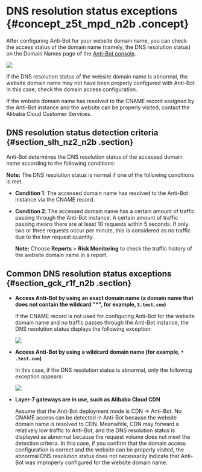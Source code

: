 # DNS resolution status exceptions {#concept_z5t_mpd_n2b .concept}

After configuring Anti-Bot for your website domain name, you can check the access status of the domain name \(namely, the DNS resolution status\) on the Domain Names page of the [Anti-Bot console](https://yundun.console.aliyun.com/?p=antibot).

![](http://static-aliyun-doc.oss-cn-hangzhou.aliyuncs.com/assets/img/16059/15564440117296_en-US.png)

If the DNS resolution status of the website domain name is abnormal, the website domain name may not have been properly configured with Anti-Bot. In this case, check the domain access configuration.

If the website domain name has resolved to the CNAME record assigned by the Anti-Bot instance and the website can be properly visited, contact the Alibaba Cloud Customer Services.

## DNS resolution status detection criteria {#section_slh_nz2_n2b .section}

Anti-Bot determines the DNS resolution status of the accessed domain name according to the following conditions:

**Note:** The DNS resolution status is normal if one of the following conditions is met.

-   **Condition 1**: The accessed domain name has resolved to the Anti-Bot instance via the CNAME record.
-   **Condition 2**: The accessed domain name has a certain amount of traffic passing through the Anti-Bot instance. A certain amount of traffic passing means there are at least 10 requests within 5 seconds. If only two or three requests occur per minute, this is considered as no traffic due to the low request quantity.

    **Note:** Choose **Reports** \> **Risk Monitoring** to check the traffic history of the website domain name in a report.


## Common DNS resolution status exceptions {#section_gck_r1f_n2b .section}

-   **Access Anti-Bot by using an exact domain name \(a domain name that does not contain the wildcard "\*", for example, `3.test.com`\)** 

    If the CNAME record is not used for configuring Anti-Bot for the website domain name and no traffic passes through the Anti-Bot instance, the DNS resolution status displays the following exception:

    ![](http://static-aliyun-doc.oss-cn-hangzhou.aliyuncs.com/assets/img/16059/15564440127297_en-US.png)

-   **Access Anti-Bot by using a wildcard domain name \(for example, `* .test.com`\)** 

    In this case, if the DNS resolution status is abnormal, only the following exception appears:

    ![](http://static-aliyun-doc.oss-cn-hangzhou.aliyuncs.com/assets/img/16059/15564440127298_en-US.png)

-   **Layer-7 gateways are in use, such as Alibaba Cloud CDN** 

    Assume that the Anti-Bot deployment mode is CDN -\> Anti-Bot. No CNAME access can be detected in Anti-Bot because the website domain name is resolved to CDN. Meanwhile, CDN may forward a relatively low traffic to Anti-Bot, and the DNS resolution status is displayed as abnormal because the request volume does not meet the detection criteria. In this case, if you confirm that the domain access configuration is correct and the website can be properly visited, the abnormal DNS resolution status does not necessarily indicate that Anti-Bot was improperly configured for the website domain name.


